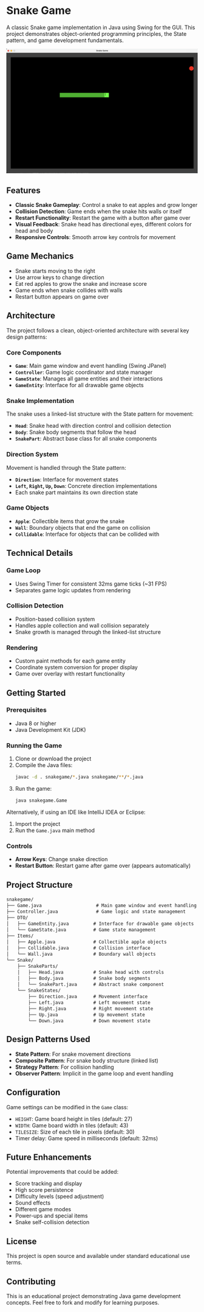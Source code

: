 # Snake Game

A classic Snake game implementation in Java using Swing for the GUI. This project demonstrates object-oriented programming principles, the State pattern, and game development fundamentals.

![Snake Game Screenshot](./screenshot.png)

## Features

- **Classic Snake Gameplay**: Control a snake to eat apples and grow longer
- **Collision Detection**: Game ends when the snake hits walls or itself
- **Restart Functionality**: Restart the game with a button after game over
- **Visual Feedback**: Snake head has directional eyes, different colors for head and body
- **Responsive Controls**: Smooth arrow key controls for movement

## Game Mechanics

- Snake starts moving to the right
- Use arrow keys to change direction
- Eat red apples to grow the snake and increase score
- Game ends when snake collides with walls
- Restart button appears on game over

## Architecture

The project follows a clean, object-oriented architecture with several key design patterns:

### Core Components

- **`Game`**: Main game window and event handling (Swing JPanel)
- **`Controller`**: Game logic coordinator and state manager
- **`GameState`**: Manages all game entities and their interactions
- **`GameEntity`**: Interface for all drawable game objects

### Snake Implementation

The snake uses a linked-list structure with the State pattern for movement:

- **`Head`**: Snake head with direction control and collision detection
- **`Body`**: Snake body segments that follow the head
- **`SnakePart`**: Abstract base class for all snake components

### Direction System

Movement is handled through the State pattern:

- **`Direction`**: Interface for movement states
- **`Left`, `Right`, `Up`, `Down`**: Concrete direction implementations
- Each snake part maintains its own direction state

### Game Objects

- **`Apple`**: Collectible items that grow the snake
- **`Wall`**: Boundary objects that end the game on collision
- **`Collidable`**: Interface for objects that can be collided with

## Technical Details

### Game Loop
- Uses Swing Timer for consistent 32ms game ticks (~31 FPS)
- Separates game logic updates from rendering

### Collision Detection
- Position-based collision system
- Handles apple collection and wall collision separately
- Snake growth is managed through the linked-list structure

### Rendering
- Custom paint methods for each game entity
- Coordinate system conversion for proper display
- Game over overlay with restart functionality

## Getting Started

### Prerequisites
- Java 8 or higher
- Java Development Kit (JDK)

### Running the Game

1. Clone or download the project
2. Compile the Java files:
   ```bash
   javac -d . snakegame/*.java snakegame/**/*.java
   ```
3. Run the game:
   ```bash
   java snakegame.Game
   ```

Alternatively, if using an IDE like IntelliJ IDEA or Eclipse:
1. Import the project
2. Run the `Game.java` main method

### Controls
- **Arrow Keys**: Change snake direction
- **Restart Button**: Restart game after game over (appears automatically)

## Project Structure

```
snakegame/
├── Game.java                    # Main game window and event handling
├── Controller.java              # Game logic and state management
├── DTO/
│   ├── GameEntity.java         # Interface for drawable game objects
│   └── GameState.java          # Game state management
├── Items/
│   ├── Apple.java              # Collectible apple objects
│   ├── Collidable.java         # Collision interface
│   └── Wall.java               # Boundary wall objects
└── Snake/
    ├── SnakeParts/
    │   ├── Head.java           # Snake head with controls
    │   ├── Body.java           # Snake body segments
    │   └── SnakePart.java      # Abstract snake component
    └── SnakeStates/
        ├── Direction.java      # Movement interface
        ├── Left.java           # Left movement state
        ├── Right.java          # Right movement state
        ├── Up.java             # Up movement state
        └── Down.java           # Down movement state
```

## Design Patterns Used

- **State Pattern**: For snake movement directions
- **Composite Pattern**: For snake body structure (linked list)
- **Strategy Pattern**: For collision handling
- **Observer Pattern**: Implicit in the game loop and event handling

## Configuration

Game settings can be modified in the `Game` class:
- `HEIGHT`: Game board height in tiles (default: 27)
- `WIDTH`: Game board width in tiles (default: 43)
- `TILESIZE`: Size of each tile in pixels (default: 30)
- Timer delay: Game speed in milliseconds (default: 32ms)

## Future Enhancements

Potential improvements that could be added:
- Score tracking and display
- High score persistence
- Difficulty levels (speed adjustment)
- Sound effects
- Different game modes
- Power-ups and special items
- Snake self-collision detection

## License

This project is open source and available under standard educational use terms.

## Contributing

This is an educational project demonstrating Java game development concepts. Feel free to fork and modify for learning purposes.